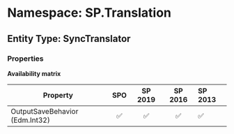 # Namespace: SP.Translation

## Entity Type: SyncTranslator

### Properties

**Availability matrix**

Property | SPO | SP 2019 | SP 2016 | SP 2013
----------|:---:|:-------:|:-------:|:-------
OutputSaveBehavior (Edm.Int32) | ✅ | ✅ | ✅ | ✅

